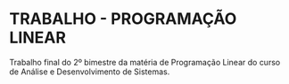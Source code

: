# TRABALHO - PROGRAMAÇÃO LINEAR

Trabalho final do 2º bimestre da matéria de Programação Linear do curso de Análise e Desenvolvimento de Sistemas.
